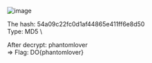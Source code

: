 ![image](https://user-images.githubusercontent.com/64829950/136951563-253d18af-cca8-4d22-9c5c-8ae0e4798044.png)

The hash: 54a09c22fc0d1af44865e411ff6e8d50 \
Type: MD5 \

After decrypt: phantomlover \
=> Flag: DO{phantomlover}
